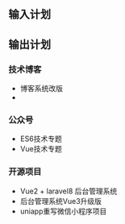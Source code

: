 ## 输入计划
##
## 输出计划
### 技术博客
- 博客系统改版
- 
### 公众号
- ES6技术专题
- Vue技术专题
### 开源项目
- Vue2 + laravel8 后台管理系统
- 后台管理系统Vue3升级版
- uniapp重写微信小程序项目

